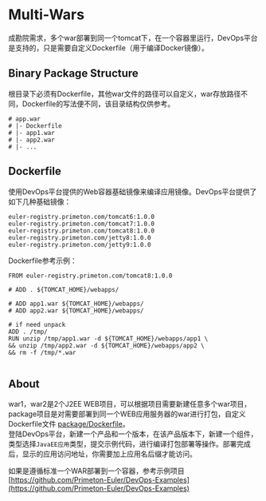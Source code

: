 # Multi-Wars  
  
  
成勘院需求，多个war部署到同一个tomcat下，在一个容器里运行，DevOps平台是支持的，只是需要自定义Dockerfile（用于编译Docker镜像）。  
  
## Binary Package Structure  
  
根目录下必须有Dockerfile，其他war文件的路径可以自定义，war存放路径不同，Dockerfile的写法便不同，该目录结构仅供参考。
  
`# app.war`  
`# |- Dockerfile`  
`# |- app1.war`  
`# |- app2.war`  
`# |- ...`  
  
## Dockerfile
  
使用DevOps平台提供的Web容器基础镜像来编译应用镜像。DevOps平台提供了如下几种基础镜像：  
  
`euler-registry.primeton.com/tomcat6:1.0.0`  
`euler-registry.primeton.com/tomcat7:1.0.0`  
`euler-registry.primeton.com/tomcat8:1.0.0`  
`euler-registry.primeton.com/jetty8:1.0.0`  
`euler-registry.primeton.com/jetty9:1.0.0`  
  
Dockerfile参考示例：  
  
`FROM euler-registry.primeton.com/tomcat8:1.0.0`  
` `  
`# ADD . ${TOMCAT_HOME}/webapps/`  
` `  
`# ADD app1.war ${TOMCAT_HOME}/webapps/`  
`# ADD app2.war ${TOMCAT_HOME}/webapps/`  
` `  
`# if need unpack`  
`ADD . /tmp/`  
`RUN unzip /tmp/app1.war -d ${TOMCAT_HOME}/webapps/app1 \`  
`&& unzip /tmp/app2.war -d ${TOMCAT_HOME}/webapps/app2 \`  
`&& rm -f /tmp/*.war`  
` `  
  
## About  
  
war1，war2是2个J2EE WEB项目，可以根据项目需要新建任意多个war项目，package项目是对需要部署到同一个WEB应用服务器的war进行打包，自定义Dockerfile文件 [package/Dockerfile](https://github.com/Primeton-Euler/Multi-Wars/blob/master/package/Dockerfile)。  
登陆DevOps平台，新建一个产品和一个版本，在该产品版本下，新建一个组件，类型选择`JavaEE应用`类型，提交示例代码，进行编译打包部署等操作。部署完成后，显示的应用访问地址，你需要加上应用名后缀才能访问。  
  
如果是遵循标准一个WAR部署到一个容器，参考示例项目 [https://github.com/Primeton-Euler/DevOps-Examples](https://github.com/Primeton-Euler/DevOps-Examples)  